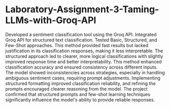 # Laboratory-Assignment-3-Taming-LLMs-with-Groq-API
Developed a sentiment classification tool using the Groq API.
Integrated Groq API for structured text classification.
Tested Basic, Structured, and Few-Shot approaches.
This method provided fast results but lacked justification in its classification responses, making it less interpretable.
The structured approach led to clearer, more logical classifications with slightly improved response time and better interpretability.
This method enhanced classification accuracy and ensured consistency across different inputs.
The model showed inconsistencies across strategies, especially in handling ambiguous sentiment cases, requiring prompt adjustments.
Implementing structured formatting improved classification reliability, and refining the prompts encouraged clearer reasoning from the model.
The project confirmed that structured prompts and few-shot learning techniques significantly influence the model's ability to provide reliable responses.

